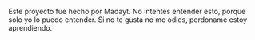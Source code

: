 Este proyecto fue hecho por Madayt.
No intentes entender esto, porque solo yo lo puedo entender.
Si no te gusta no me odies, perdoname estoy aprendiendo.